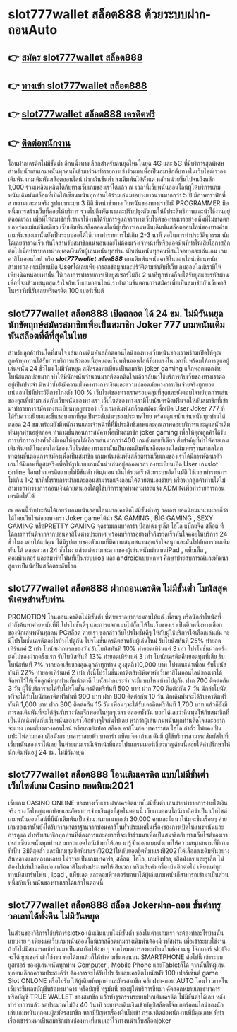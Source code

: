 # slot777wallet สล็อต888  ด้วยระบบฝาก-ถอนAuto

## 👉 [สมัคร slot777wallet สล็อต888](https://slot777wallet.com/)
## 👉 [ทางเข้า slot777wallet สล็อต888](https://slot777wallet.com/)
## 👉 [slot777wallet สล็อต888 เครดิตฟรี](https://slot777wallet.com/)
## 👉 [ติดต่อพนักงาน](https://slot777wallet.com/)


โอนฝากเครดิตไม่มีขั้นต่ำ  อีกหนึ่งทางเลือกสำหรับคนยุคใหม่ในยุค 4G และ 5G ที่มีบริการสุดพิเศษสำหรับนักเล่นเกมพนันทุกคนที่เข้ามาร่วมทำรายการเข้าร่วมมาเพื่อเป็นสมาชิกกับทางในเว็บไซต์เราลงเดิมพัน เกมเดิมพันสล็อตออนไลน์ ฝากเงินขั้นต่ำ ลงเดิมพันได้ตั้งแต่ หลักหน่วยขึ้นไปจนถึงหลัก 1,000 ร่วมเพลิดเพลินได้กับทางเว็บเกมของเราได้แล้ว ณ เวลานี้เว็บพนันออนไลน์ผู้ให้บริการเกมพนันเดิมพันสล็อตที่เปิดให้เซียนพนันทุกท่านได้ร่วมเล่นมาอย่างยาวนานมากกว่า 5 ปี มีภาพกราฟิกที่สวยงามและสมจริง รูปแบบระบบ 3 มิติ
มิหนำซ้ำทางเว็บพนันของทางเรายังมี  PROGRAMMER มือหนึ่งการสร้างเว็บที่คอยให้บริการ  รวมไปถึงพัฒนาและปรับปรุงตัวเกมให้มีประสิทธิภาพและน่าใช้งานอยู่ตลอดเวลา เพื่อที่ให้สมาชิกที่เข้ามาใช้งานได้รับการดูแลจากทางเว็บไซต์ของทางเราอย่างเต็มที่ไม่ขาดตกบกพร่องแม้แต่นิดเดียว เว็บเดิมพันสล็อตออนไลน์ผู้บริการเกมพนันเดิมพันสล็อตออนไลน์ของทางค่ายเกมพันของเรานั้นยังเป็นระบบออโต้ใช้เวลาทำรายการไม่เกิน 2-3 นาที ต่อในการทำประวัติธุกรรม นับได้เลยว่ารวดเร็ว ทันใจสำหรับสมาชิกแน่นอนและไม่ต้องแจ้งเจ้าหน้าที่หรือแอดมินที่ทำให้เสียโอกาสอีกต่อไปเมื่อทำรายการฝากยอดเงินกับผู้เล่นพนันทุกท่าน
นักเล่นพนันทุกคนที่สนใจอยากจะเล่นเกม เกมคาสิโนออนไลน์ หรือ ***slot777wallet สล็อต888*** เกมเดิมพันพนันคาสิโนออนไลน์เซียนพนันสามารถลงทะเบียนเปิด Userได้เลยเพียงกรอกข้อมูลและปรัวัติตามลำดับที่เว็บเกมออนไลน์เรามีให้เพียงนิดหน่อยเท่านั้น ใช้เวลาการทำรายการเปิดยูสเซอร์ไม่ถึง 2 นาทีทุกท่านก็จะได้รับยูสและรหัสผ่านเพื่อที่จะเข้ามาสนุกสุดเร้าใจกับเว็บเกมออนไลน์เราทำตามขั้นตอนการสมัครเพื่อเป็นสมาชิกกับเว็บคาสิโนเราวันนี้รับเลยฟรีเครดิต 100 เปอร์เซ็นต์ 

## slot777wallet สล็อต888 เปิดตลอด ได้ 24 ชม. ไม่มีวันหยุดนักขัตฤกษ์สมัครสมาชิกเพื่อเป็นสมาชิก Joker 777 เกมพนันเดิมพันสล็อตที่ดีที่สุดในไทย

สำหรับลูกค้าท่านใดที่สนใจ เล่นเกมเดิมพันสล็อตออนไลน์ของทางเว็บพนันของเราพร้อมเปิดให้คุณลูกค้าทุกท่านได้รับการบริการแล้วตอนนี้สุดยอดเว็บพนันออนไลน์ที่มาแรงในเวลานี้ พร้อมให้การดูแลผู้เล่นพนัน 24 ชั่วโมง ไม่มีวันหยุด สมัครลงทะเบียนเป็นสมาชิก joker gaming แจ็กพอตแตกง่าย โบนัสแตกบ่อยมาก ทำให้มีนักพนันจำนวนมากติดอกติดใจแล้วกลับมาใช้บริการกับเว็บของทางเราต่ออยู่เป็นประจำ มิหนำซ้ำยังมีความมั่นคงทางการเงินและความปลอดภัยทางการเงินจ่ายจริงทุกยอดแน่นอนไม่มีประวัติการโกงตัง 100 % เว็บไซต์ของทางเราครอบคลุมที่สุดและยังตอบโจทย์ทุกการเล่นของคุณที่เข้ามาเล่นกับเว็บพนันของทางเรา
เว็บไซต์ของทางเรามีโบนัสเครดิตฟรีแจกให้กับสมาชิกที่เข้ามาทำรายการสมัครลงทะเบียนทุกยูสเซอร์ เว็บเกมเดิมพันสล็อตสมัครเพื่อเปิด User Joker 777 ที่ได้รับความนิยมและชื่นชอบมากที่สุดเป็นระดับต้นๆของประเทศไทย พร้อมดูแลนักเล่นพนันทุกท่านได้ตลอด 24 ชม.พร้อมยังมีพนักงานและเจ้าหน้าที่ที่มีประสิทธิภาพและคุณภาพคอยบริการและดูแลนักเดิมพันทุกท่านอยู่ตลอด ทำตามขั้นตอนการสมัครเพื่อเป็นสมาชิก joker gaming เพื่อให้คุณลูกค้าได้รับการบริการอย่างทั่วถึงมีเกมให้คุณได้เลือกเล่นมากกว่า400 เกมกันเลยทีเดียว
สิ่งสำคัญที่ทำให้ค่ายเกมเดิมพันคาสิโนออนไลน์ของเว็บไซต์ของทางเรานั้นเป็นเกมเดิมพันสล็อตออนไลน์มาตรฐานสากลโลก ทำตามขั้นตอนการสมัครเพื่อเป็นสมาชิก  เกมพนันเดิมพันสล็อตทางเว็บเกมของเราได้มีการพัฒนาตัวเกมให้มีภาพที่ดูสมจริงเพื่อให้รูปแบบเกมนั้นน่าเล่นอยู่ตลอดเวลา ลงทะเบียนเปิด User เกมslot online โอนฝากเครดิตแบบไม่มีขั้นต่ำ เติม/ถอน เงินได้รวดเร็วด้วยระบบอัตโนมัติ ใช้เวลาทำรายการไม่เกิน 1-2 นาทีทั้งรายการฝากและถอนสามารถแจ้งถอนได้ด้วยตนเองง่ายๆ หรือหากลูกค้าท่านใดไม่สามารถทำรายการถอนเงินด้วยตนเองได้ผู้ใช้บริการทุกท่านสามารถแจ้ง ADMINเพื่อทำรายการถอนเครดิตให้ได้

ณ ตอนนี้รับประกันได้เลยว่าเกมพนันออนไลน์ฝากเครดิตไม่มีขั้นต่ำทรู วอเลท ยอดนิยมมาแรงเลยก็ว่าได้โดยเว็บไซต์ของทางเรา Joker gameได้นำ SA GAMING , BIG GAMING , SEXY GAMING หรือPRETTY GAMING จุดรวมเกมบาคาร่า ป๊อกเด้ง รูเล็ต ไฮโล แบ็กแจ๊ค สล็อต ที่ได้การการันตีจากจากบ่อนคาสิโนต่างประเทศ พร้อมบริการอย่างทั่วถึงรวดเร็วทันใจคอยให้บริการ 24 ชั่วโมง มอบให้แก่คุณ ได้มีรูปแบบของตัวเกมที่มีความสนุกสนานสุดเร้าใจสนุกและมันไปกับการวางเดิมพัน ได้ ตลอดเวลา 24 ชั่วโมง แล้วแต่ความสะดวกของผู้เล่นพนันผ่านบนiPad , แท็บเล็ต , คอมพิวเตอร์ และสมาร์ทโฟนที่เป็นระบบios และ androidแบบพกพา ศึกษาประสบการณ์และพัฒนาสู่การเป็นนักปั่นสล็อตระดับโลก

## slot777wallet สล็อต888 ฝากถอนเครดิต ไม่มีขั้นต่ำ โบนัสสุดพิเศษสำหรับท่าน

 PROMOTION  โอนถอนเครดิตไม่มีขั้นต่ำ ที่ค่ายเราอยากจะมอบให้แก่  เพื่อนๆ หรือนักล่าโบนัสที่กำลังค้นหาค่ายพนันที่มี โปรโมชั่นดีๆ และการแจกแบบไม่กั๊ก ให้ในเว็บของเราเป็นอีกหนึ่งทางเลือกของนักเล่นพนันทุกคน PGสล็อต ค่ายเรา ขอกล่าวกับโปรโมชั่นดีๆ ให้กับผู้ใช้บริการได้เลือกเล่นกัน จะมีโปรโมชั่นเครดิตอะไรบ้างไปดูกัน
โปรโมชั่นเครดิตสำหรับผู้เล่นใหม่ รับโบนัสทันที 25% ทำยอดเทิร์นแค่ 2 เท่า
โบนัสฝากแรกของวัน รับโบนัสทันที 10% ทำยอดเทิร์นแค่ 3 เท่า
โปรโมชั่นฝากครั้งต่อไปของฝากครั้งแรก รับโบนัสทันที 13% ทำยอดเทิร์นแค่ 3 เท่า
โบนัสเครดิตคืนยอดทุนที่เสีย รับโบนัสทันที 7% จากยอดเสียของคุณลูกค้าทุกท่าน สูงสุดถึง10,000 บาท
โปรแนะนำเพื่อน รับโบนัสทันที 22% ทำยอดเทิร์นแค่ 2 เท่า
ทั้งนี้โปรโมชั่นเครดิตสิทธิพิเศษที่เว็บคาสิโนออนไลน์ของเราได้จัดหาไว้ให้เพื่อลูกค้าทุกท่านที่หน้าตาดี โบนัสฝากประจำ จะมีแบบไหนบ้างไปดูกัน
ฝาก 700 ติดต่อกัน 3 วัน ผู้ใช้บริการจะได้รับโปรโมชั่นเครดิตฟรีทันที 500 บาท
ฝาก 700 ติดต่อกัน 7 วัน นักล่าโบนัสฟรีจะได้รับโบนัสเครดิตฟรีทันที 900 บาท
ฝาก 800 ติดต่อกัน 10 วัน นักเดิมพันจะได้รับเครดิตฟรีทันที 1,600 บาท
ฝาก 300 ติดต่อกัน 15 วัน เพื่อนๆจะได้รับเครดิตฟรีทันที 1,700 บาท
แล้วก็ยังมีการลงเดิมพันที่จะได้ลุ้นรับรางวัลแจ็กพอตในทุกๆเวลา ตลอดทั้งวัน บอกได้เลยว่าคืนทุนให้กับสมาชิกที่เป็นนักเดิมพันกับเว็บพนันของเราได้อย่างจุใจกันไปเลย หากว่าผู้เล่นเกมพนันทุกท่านติดใจและอยากจะแทง เกมเสี่ยงดวงออนไลน์ หรือเกมยิงปลา สล็อต คาสิโนสด บาคาร่าสด ไฮโล กำถั่ว ไพ่แคง ปั่นแปะ ไพ่สามกอง เสือมังกร บาคาร่าสายฟ้า บาคาร่า แบ็คแจ๊ค เก้าเก ดัมมี่ ผู้ใช้บริการสามารถสัมผัสไปที่เว็บพนันของเราได้เลย ในค่ายเกมเรามีเจ้าหน้าที่และโปรแกรมเมอร์เชี่ยวชาญด้านนี้คอยให้คำปรึกษาให้นักเดิมพันอยู่ 24 ชม. ไม่มีวันหยุด

## slot777wallet สล็อต888 โอนเติมเครดิต แบบไม่มีขั้นต่ำ  เว็บไซต์เกม Casino ยอดนิยม2021

เว็บเกม CASINO ONLINE ของทางเว็บเรา ฝากเครดิตแบบไม่มีขั้นต่ำ เล่นง่ายทำรายการง่ายได้เงินจริง รางวัลใหญ่แตกบ่อยและอัตราการจ่ายเงินสูงที่สุดในตอนนี้ เว็บเกมออนไลน์เราถือว่าเป็น เว็บไซต์เกมพนันออนไลน์ที่มีนักเดิมพันเป็นจำนวนมากมากกว่า 30,000 คนและมีแนวโน้มจะขึ้นเรื่อยๆ ค่ายเกมของเรานั้นยังได้รับจากมาตราฐานจากบ่อนคาสิโนทั่วประเทศในเรื่องของการเปิดให้แทงพนันและการดูแล สำหรับสมาชิกทุกท่านที่ต้องการและอยากที่จะเข้าร่วมมาเพื่อเป็นสมาชิกกับทางเว็บไซต์ของเรา เหล่าเซียนพนันทุกท่านสามารถแอดไลน์เข้ามาได้เลย
	มารู้จักออกแบบตัวเกมให้ความสนุกสนานที่มีเกมที่เป็น 3มิติสุดล้ำ และมีเกมสุดฮิตที่มาแรงปี2021ให้กับยอดฮิตที่มาแรงปี2021ได้เลือกลงเดิมพันอย่างล้นหลามและหลากหลาย  ไม่ว่าจะเป็นเกมบาคาร่า, สล็อต, ไฮโล, เกมยิงปลา, เสือมังกร และรูเล็ต ไม่ต้องไปเล่นไกลถึงบ่อนหรือคาสิโนต่างประเทศให้เสียเวลา หรือเสียค่าเครื่องบินอีกต่อไป เพียงแค่ทุกท่านมีสมาร์ทโฟน , ipad , แท็บเลต และคอมพิวเตอร์พกพาได้ผู้เล่นเกมพนันก็สามารถเข้ามาเป็นส่วนหนึ่งกับเว็บพนันของทางเราได้แล้วในตอนนี้

## slot777wallet สล็อต888 สล็อต Jokerฝาก-ถอน ขั้นต่ำทรู วอเลทได้ทั้งคืน ไม่มีวันหยุด

ในส่วนของวิธีการใช้บริการslotxo เติมเงินแบบไม่มีขั้นต่ำ ของในค่ายเกมเรา จะต้องทำอะไรบ้างนั้น แบบง่าย ๆ เพียงแค่เว็บเกมพนันออนไลน์เราสล็อตเกมวางเดิมพันต้องมี รหัสผ่าน เพื่อเข้าระบบใช้งาน ถ้ายังไม่มีสามารถเข้าร่วมมาเป็นสมาชิกได้ง่าย ๆ จากโหมดการลงทะเบียนในช่อง เมนู โจ๊กเกอร์ slotจึงจะได้ ยูสเซอร์ เข้าใช้งาน พอได้มาแล้วก็ให้ทำตามขั้นตอนบน SMARTPHONE ต่อไปนี้
เข้าระบบ ยูสเซอร์  ของผู้เล่นพนันทุกท่าน Computer , Mobile Phone และTabletก็ได้
จากนั้นให้ผู้เล่นทุกคนเลือกความประสงค์ว่า ต้องการจะได้รับโปร รับเลยเครดิตโบนัสฟรี 100 เปอร์เซ็นต์  game Slot ONLONE หรือไม่รับ
ให้ผู้เดิมพันทุกท่านสมัครสมาชิก คลิกฝาก-ถอน AUTO โอนไว ภาพในเว็บจะขึ้นเลขบัญชีพร้อมธนาคาร หรือบัญชี ทรูมันนี่ ของผู้ให้บริการขึ้นมา
คัดลอกหมายเลขธนาคาร หรือบัญชี  TRUE WALLET ของสมาชิก แล้วทำธุรกรรมระบบฝากเติมเครดิต ไม่มีขั้นต่ำได้เลย
หลังทำรายการแล้ว รอประมาณไม่ถึง 40 วินาที ระบบจะเติมเงินเข้าบัญชีสล็อตโจ๊กเกอร์ออนไลน์ของนักเล่นเกมพนันทุกคนผู้สมัครสมาชิก
หากมีปัญหาเรื่องเงินไม่เข้า กรุณาติดต่อพนักงานที่มีคุณภาพ ที่ทำเรื่องเข้าร่วมมาเป็นสมาชิกผ่านช่องทางที่แนบเอาไว้ทางหน้าเว็บสล็อตjoker


